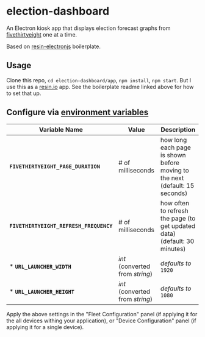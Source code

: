 # election-dashboard

An Electron kiosk app that displays election forecast graphs from [fivethirtyeight](http://projects.fivethirtyeight.com/2016-election-forecast/) one at a time.

Based on [resin-electronjs](https://github.com/resin-io/resin-electronjs) boilerplate.

## Usage

Clone this repo, `cd election-dashboard/app`, `npm install`, `npm start`. But I use this as a [resin.io](https://resin.io) app. See the boilerplate readme linked above for how to set that up.

## Configure via [environment variables](https://docs.resin.io/management/env-vars/)
Variable Name | Value | Description
------------ | ------------- | -------------
**`FIVETHIRTYEIGHT_PAGE_DURATION`** | # of milliseconds | how long each page is shown before moving to the next (default: 15 seconds)
**`FIVETHIRTYEIGHT_REFRESH_FREQUENCY`** | # of milliseconds | how often to refresh the page (to get updated data) (default: 30 minutes)
* **`URL_LAUNCHER_WIDTH`** | *int* (converted from *string*) | *defaults to* `1920`
* **`URL_LAUNCHER_HEIGHT`** | *int* (converted from *string*) | *defaults to* `1080`

Apply the above settings in the "Fleet Configuration" panel (if applying it for the all devices withing your application), or "Device Configuration" panel (if applying it for a single device).
